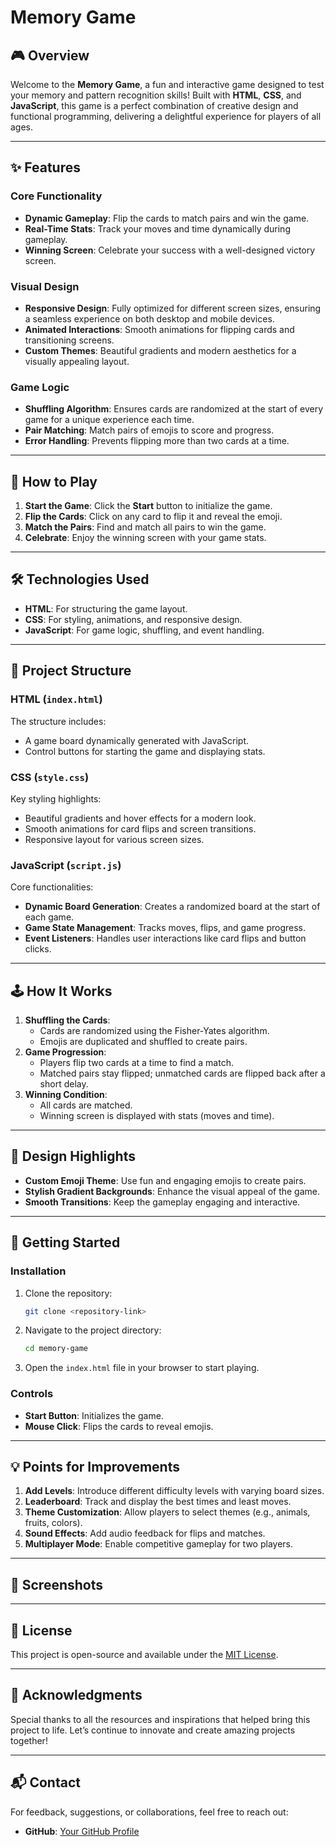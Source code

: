# Memory Game

## 🎮 Overview
Welcome to the **Memory Game**, a fun and interactive game designed to test your memory and pattern recognition skills! Built with **HTML**, **CSS**, and **JavaScript**, this game is a perfect combination of creative design and functional programming, delivering a delightful experience for players of all ages.

---

## ✨ Features

### Core Functionality
- **Dynamic Gameplay**: Flip the cards to match pairs and win the game.
- **Real-Time Stats**: Track your moves and time dynamically during gameplay.
- **Winning Screen**: Celebrate your success with a well-designed victory screen.

### Visual Design
- **Responsive Design**: Fully optimized for different screen sizes, ensuring a seamless experience on both desktop and mobile devices.
- **Animated Interactions**: Smooth animations for flipping cards and transitioning screens.
- **Custom Themes**: Beautiful gradients and modern aesthetics for a visually appealing layout.

### Game Logic
- **Shuffling Algorithm**: Ensures cards are randomized at the start of every game for a unique experience each time.
- **Pair Matching**: Match pairs of emojis to score and progress.
- **Error Handling**: Prevents flipping more than two cards at a time.

---

## 🔧 How to Play
1. **Start the Game**: Click the **Start** button to initialize the game.
2. **Flip the Cards**: Click on any card to flip it and reveal the emoji.
3. **Match the Pairs**: Find and match all pairs to win the game.
4. **Celebrate**: Enjoy the winning screen with your game stats.

---

## 🛠️ Technologies Used
- **HTML**: For structuring the game layout.
- **CSS**: For styling, animations, and responsive design.
- **JavaScript**: For game logic, shuffling, and event handling.

---

## 📂 Project Structure

### HTML (`index.html`)
The structure includes:
- A game board dynamically generated with JavaScript.
- Control buttons for starting the game and displaying stats.

### CSS (`style.css`)
Key styling highlights:
- Beautiful gradients and hover effects for a modern look.
- Smooth animations for card flips and screen transitions.
- Responsive layout for various screen sizes.

### JavaScript (`script.js`)
Core functionalities:
- **Dynamic Board Generation**: Creates a randomized board at the start of each game.
- **Game State Management**: Tracks moves, flips, and game progress.
- **Event Listeners**: Handles user interactions like card flips and button clicks.

---

## 🕹️ How It Works
1. **Shuffling the Cards**:
   - Cards are randomized using the Fisher-Yates algorithm.
   - Emojis are duplicated and shuffled to create pairs.
2. **Game Progression**:
   - Players flip two cards at a time to find a match.
   - Matched pairs stay flipped; unmatched cards are flipped back after a short delay.
3. **Winning Condition**:
   - All cards are matched.
   - Winning screen is displayed with stats (moves and time).

---

## 🎨 Design Highlights
- **Custom Emoji Theme**: Use fun and engaging emojis to create pairs.
- **Stylish Gradient Backgrounds**: Enhance the visual appeal of the game.
- **Smooth Transitions**: Keep the gameplay engaging and interactive.

---

## 🚀 Getting Started

### Installation
1. Clone the repository:
   ```bash
   git clone <repository-link>
   ```
2. Navigate to the project directory:
   ```bash
   cd memory-game
   ```
3. Open the `index.html` file in your browser to start playing.

### Controls
- **Start Button**: Initializes the game.
- **Mouse Click**: Flips the cards to reveal emojis.

---

## 💡 Points  for Improvements
1. **Add Levels**: Introduce different difficulty levels with varying board sizes.
2. **Leaderboard**: Track and display the best times and least moves.
3. **Theme Customization**: Allow players to select themes (e.g., animals, fruits, colors).
4. **Sound Effects**: Add audio feedback for flips and matches.
5. **Multiplayer Mode**: Enable competitive gameplay for two players.

---

## 🌟 Screenshots


---

## 📝 License
This project is open-source and available under the [MIT License](LICENSE).

---

## 🙌 Acknowledgments
Special thanks to all the resources and inspirations that helped bring this project to life. Let’s continue to innovate and create amazing projects together!

---

## 📬 Contact
For feedback, suggestions, or collaborations, feel free to reach out:
- **GitHub**: [Your GitHub Profile](https://github.com/DeveloperMukesh)
